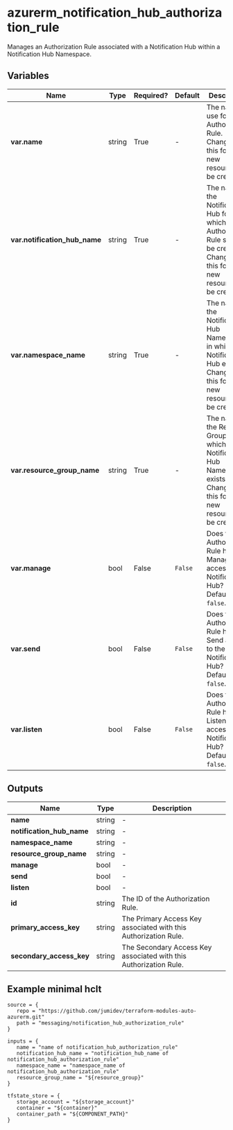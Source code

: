 # azurerm_notification_hub_authorization_rule

Manages an Authorization Rule associated with a Notification Hub within a Notification Hub Namespace.

## Variables

| Name | Type | Required? |  Default  |  Description |
| ---- | ---- | --------- |  ----------- | ----------- |
| **var.name** | string | True | -  |  The name to use for this Authorization Rule. Changing this forces a new resource to be created. | 
| **var.notification_hub_name** | string | True | -  |  The name of the Notification Hub for which the Authorization Rule should be created. Changing this forces a new resource to be created. | 
| **var.namespace_name** | string | True | -  |  The name of the Notification Hub Namespace in which the Notification Hub exists. Changing this forces a new resource to be created. | 
| **var.resource_group_name** | string | True | -  |  The name of the Resource Group in which the Notification Hub Namespace exists. Changing this forces a new resource to be created. | 
| **var.manage** | bool | False | `False`  |  Does this Authorization Rule have Manage access to the Notification Hub? Defaults to `false`. | 
| **var.send** | bool | False | `False`  |  Does this Authorization Rule have Send access to the Notification Hub? Defaults to `false`. | 
| **var.listen** | bool | False | `False`  |  Does this Authorization Rule have Listen access to the Notification Hub? Defaults to `false`. | 



## Outputs

| Name | Type | Description |
| ---- | ---- | --------- | 
| **name** | string  | - | 
| **notification_hub_name** | string  | - | 
| **namespace_name** | string  | - | 
| **resource_group_name** | string  | - | 
| **manage** | bool  | - | 
| **send** | bool  | - | 
| **listen** | bool  | - | 
| **id** | string  | The ID of the Authorization Rule. | 
| **primary_access_key** | string  | The Primary Access Key associated with this Authorization Rule. | 
| **secondary_access_key** | string  | The Secondary Access Key associated with this Authorization Rule. | 

## Example minimal hclt

```hcl
source = {
   repo = "https://github.com/jumidev/terraform-modules-auto-azurerm.git" 
   path = "messaging/notification_hub_authorization_rule" 
}

inputs = {
   name = "name of notification_hub_authorization_rule" 
   notification_hub_name = "notification_hub_name of notification_hub_authorization_rule" 
   namespace_name = "namespace_name of notification_hub_authorization_rule" 
   resource_group_name = "${resource_group}" 
}

tfstate_store = {
   storage_account = "${storage_account}" 
   container = "${container}" 
   container_path = "${COMPONENT_PATH}" 
}


```